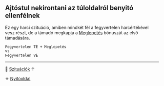 ## Ajtóstul nekirontani az túloldalról benyitó ellenfélnek

Ez egy harci szituáció, amiben mindkét fél a fegyvertelen harcértékével vesz részt, de a támadó megkapja a [Meglepetés](../065_01_harci_helyzetek.md#meglepet%C3%A9s) bónuszát az első támadására.

```
Fegyvertelen TÉ + Meglepetés
vs
Fegyvertelen VÉ
```

---

🔗 [Szituációk](../160_szituaciok.md) ↑

⚜️ [Nyitóoldal](../start.md#16-szitu%C3%A1ci%C3%B3k)

